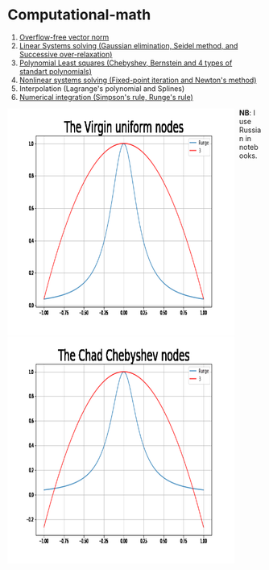 # Computational-math

1. [Overflow-free vector norm](./Vector_norm.ipynb)
2. [Linear Systems solving (Gaussian elimination, Seidel method, and Successive over-relaxation)](./Linear_systems.ipynb)
3. [Polynomial Least squares (Chebyshev, Bernstein and 4 types of standart polynomials)](./Least_squares.ipynb)
4. [Nonlinear systems solving (Fixed-point iteration and Newton's method)](./Nonlinear_systems.ipynb)
5. Interpolation (Lagrange's polynomial and Splines)
6. [Numerical integration (Simpson's rule, Runge's rule)](./Numerical_integration.ipynb)

<div align="center">
 <div style="float:left; padding-right:10px">
  <img src="img/runge_uniform_meme.gif" height="450" width="450">
 </div>
  
 <div style="float:left">
  <img src="img/runge_chebyshev_meme.gif" height="450" width="450">
 </div>
</div>

**NB**: I use Russian in notebooks.
